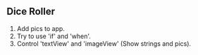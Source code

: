## Dice Roller

1. Add pics to app.
2. Try to use 'if' and 'when'.
3. Control 'textView' and 'imageView' (Show strings and pics).
